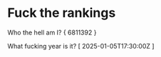 # Fuck the rankings

Who the hell am I?
{ 6811392 }

What fucking year is it?
[ 2025-01-05T17:30:00Z ]
